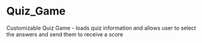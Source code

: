 # Quiz_Game
Customizable Quiz Game - loads quiz information and allows user to select the answers and send them to receive a score
